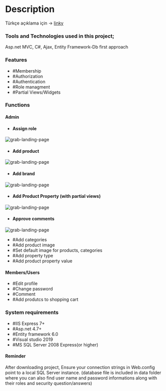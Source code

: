 # Description
Türkçe açıklama için -> [linky](TrReadme.md)
### Tools and Technologies used in this project;
Asp.net MVC, C#, Ajax, Entity Framework-Db first approach
### Features
* #Membership
* #Authorization
* #Authentication
* #Role managment
* #Partial Views/Widgets
### Functions
#### Admin
* #### Assign role
![grab-landing-page](https://github.com/valen010/e-commerce_site-master/tree/master/screenCaptures/assign-role.gif)
* #### Add product
![grab-landing-page](https://github.com/valen010/e-commerce_site-master/tree/master/screenCaptures/AddNewPeoduct.gif)
* #### Add brand
![grab-landing-page](https://github.com/valen010/e-commerce_site-master/tree/master/screenCaptures/AddBrand.gif)
* #### Add Product Property (with partial views)
![grab-landing-page](https://github.com/valen010/e-commerce_site-master/tree/master/screenCaptures/product-properties.gif)
* #### Approve comments
![grab-landing-page](https://github.com/valen010/e-commerce_site-master/tree/master/screenCaptures/comment.gif)
* #Add categories
* #Add product image
* #Set default image for products, categories
* #Add property type
* #Add product property value 
#### Members/Users
* #Edit profile
* #Change password
* #Comment 
* #Add produtcs to shopping cart
### System requirements
* #IIS Express 7+
* #Asp.net 4.7+
* #Entity framework 6.0
* #Visual studio 2019
* #MS SQL Server 2008 Express(or higher)
#### Reminder
After downloading project, Ensure your connection strings in Web.config point to a local SQL Server instance. (database file is included in data folder where you can also find user  name and password informations along with their roles and security question/answers)
